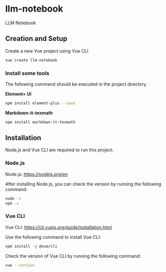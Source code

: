 # llm-notebook
LLM Notebook


## Creation and Setup

Create a new Vue project using Vue CLI

```bash
vue create llm-notebook
```

### Install some tools

The following command should be executed in the project directory.

**Element+ UI**

```bash
npm install element-plus --save
```

**Markdown-it-texmath**

```bash
npm install markdown-it-texmath
```

## Installation

Node.js and Vue CLI are required to run this project.

### Node.js

Node.js: https://nodejs.org/en

After installing Node.js, you can check the version by running the following command:

```bash
node -v
npm -v
```

### Vue CLI

Vue CLI: https://cli.vuejs.org/guide/installation.html

Use the following command to install Vue CLI:

```bash
npm install -g @vue/cli
```

Check the version of Vue CLI by running the following command:

```bash
vue --version
```
